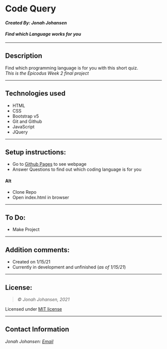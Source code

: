 # Code Query
#### *Created By: Jonah Johansen*
#### *Find which Language works for you*

* * *

## Description  
Find which programming language is for you with this short quiz.   
*This is the Epicodus Week 2 final project*

* * *

## Technologies used
* HTML
* CSS
* Bootstrap v5
* Git and Github
* JavaScript
* JQuery

* * *

## Setup instructions:  
* Go to [Github Pages](https://jjohan-work.github.io/#) to see webpage
* Answer Questions to find out which coding language is for you
#### Alt
* Clone Repo
* Open index.html in browser

* * *

## To Do:
* Make Project

* * *

## Addition comments:
* Created on 1/15/21  
* Currently in development and unfinished (*as of 1/15/21*)

* * *

## License:
> *&copy; Jonah Johansen, 2021*

Licensed under [MIT license](https://mit-license.org/)

* * *

## Contact Information
_Jonah Johansen: [Email](johansenjonah+git@gmail.com)_